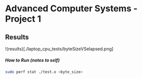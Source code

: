 # Advanced Computer Systems - Project 1

## Results

!(results)[./laptop_cpu_tests/byteSizeVSelapsed.png]


##### How to Run (notes to self)
```bash
sudo perf stat ./test.o <byte_size>
```
